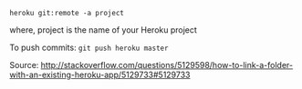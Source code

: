 `heroku git:remote -a project`  
  
where, project is the name of your Heroku project  

To push commits: `git push heroku master`

Source: http://stackoverflow.com/questions/5129598/how-to-link-a-folder-with-an-existing-heroku-app/5129733#5129733
